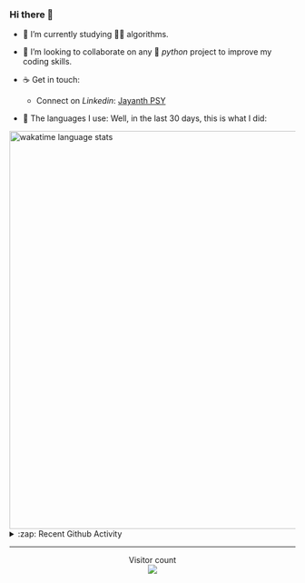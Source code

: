 ### Hi there 👋

- 🌱 I’m currently studying 🏇🏼  algorithms.

- 👯 I’m looking to collaborate on any :snake: *python* project to improve my coding skills.

- ☕ Get in touch:
  +  Connect on *Linkedin*: [Jayanth PSY](https://www.linkedin.com/in/jayanth-p-b3924812a/)

<!--- ⚡ Fun fact: *Python* is older than *C++* and *Java*. -->

- :memo: The languages I use: Well, in the last 30 days, this is what I did:

<img src="https://wakatime.com/share/@j_tesla/4d0b7d1e-6b31-4b03-accf-374d3ed5433f.png" alt="wakatime language stats" width="700"/>

<details>
  <summary>:zap: Recent Github Activity</summary>
  
<!--START_SECTION:activity-->
1. 💪 Opened PR [#1](https://github.com/j-tesla/kwoc-stats-api/pull/1) in [j-tesla/kwoc-stats-api](https://github.com/j-tesla/kwoc-stats-api)
2. 🗣 Commented on [#1](https://github.com/kossiitkgp/kwoc-stats-api/issues/1) in [kossiitkgp/kwoc-stats-api](https://github.com/kossiitkgp/kwoc-stats-api)
3. 🗣 Commented on [#1](https://github.com/kossiitkgp/kwoc-stats-api/issues/1) in [kossiitkgp/kwoc-stats-api](https://github.com/kossiitkgp/kwoc-stats-api)
4. 🗣 Commented on [#6](https://github.com/j-tesla/space-shooter/issues/6) in [j-tesla/space-shooter](https://github.com/j-tesla/space-shooter)
5. 🎉 Merged PR [#9](https://github.com/j-tesla/online-judges/pull/9) in [j-tesla/online-judges](https://github.com/j-tesla/online-judges)
<!--END_SECTION:activity-->

</details>

-----

<p align="center"> 
  Visitor count<br>
  <img src="https://profile-counter.glitch.me/j-tesla/count.svg" />
</p>












<!--
**j-tesla/j-tesla** is a ✨ _special_ ✨ repository because its `README.md` (this file) appears on your GitHub profile.

Here are some ideas to get you started:

- 🔭 I’m currently working on ...
- 🌱 I’m currently learning ...
- 👯 I’m looking to collaborate on ...
- 🤔 I’m looking for help with ...
- 💬 Ask me about ...
- 📫 How to reach me: ...
- 😄 Pronouns: ...
- ⚡ Fun fact: ...
-->

